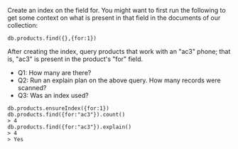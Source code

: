 Create an index on the field for. You might want to first run the following to get some context on what is present in that field in the documents of our collection:

	db.products.find({},{for:1})

After creating the index, query products that work with an "ac3" phone; that is, "ac3" is present in the product's "for" field.

* Q1: How many are there?
* Q2: Run an explain plan on the above query. How many records were scanned?
* Q3: Was an index used?

```
db.products.ensureIndex({for:1})
db.products.find({for:"ac3"}).count()
> 4
db.products.find({for:"ac3"}).explain()
> 4
> Yes
```
